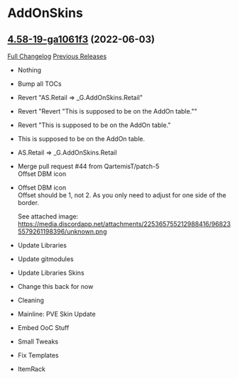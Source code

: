 # AddOnSkins

## [4.58-19-ga1061f3](https://github.com/Azilroka/AddOnSkins/tree/a1061f391535f0e04acdc72371b0eff75fc17c7c) (2022-06-03)
[Full Changelog](https://github.com/Azilroka/AddOnSkins/compare/4.58...a1061f391535f0e04acdc72371b0eff75fc17c7c) [Previous Releases](https://github.com/Azilroka/AddOnSkins/releases)

- Nothing  
- Bump all TOCs  
- Revert "AS.Retail => _G.AddOnSkins.Retail"  
- Revert "Revert "This is supposed to be on the AddOn table.""  
- Revert "This is supposed to be on the AddOn table."  
- This is supposed to be on the AddOn table.  
- AS.Retail => _G.AddOnSkins.Retail  
- Merge pull request #44 from QartemisT/patch-5  
    Offset DBM icon  
- Offset DBM icon  
    Offset should be 1, not 2. As you only need to adjust for one side of the border.  
    See attached image: https://media.discordapp.net/attachments/225365755212988416/968235579261198396/unknown.png  
- Update Libraries  
- Update gitmodules  
- Update Libraries Skins  
- Change this back for now  
- Cleaning  
- Mainline: PVE Skin Update  
- Embed OoC Stuff  
- Small Tweaks  
- Fix Templates  
- ItemRack  
